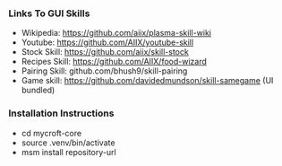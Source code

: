 ### Links To GUI Skills
* Wikipedia: https://github.com/aiix/plasma-skill-wiki
* Youtube: https://github.com/AIIX/youtube-skill
* Stock Skill: https://github.com/aiix/skill-stock
* Recipes Skill: https://github.com/AIIX/food-wizard
* Pairing Skill: github.com/bhush9/skill-pairing
* Game skill: https://github.com/davidedmundson/skill-samegame (UI bundled)

### Installation Instructions
* cd mycroft-core
* source .venv/bin/activate
* msm install repository-url
